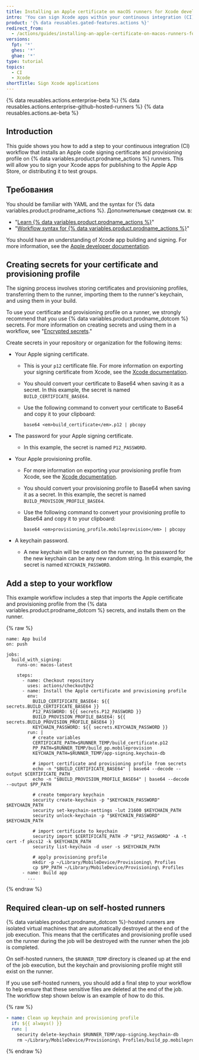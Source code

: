 ```yaml
---
title: Installing an Apple certificate on macOS runners for Xcode development
intro: 'You can sign Xcode apps within your continuous integration (CI) workflow by installing an Apple code signing certificate on {% data variables.product.prodname_actions %} runners.'
product: '{% data reusables.gated-features.actions %}'
redirect_from:
  - /actions/guides/installing-an-apple-certificate-on-macos-runners-for-xcode-development
versions:
  fpt: '*'
  ghes: '*'
  ghae: '*'
type: tutorial
topics:
  - CI
  - Xcode
shortTitle: Sign Xcode applications
---
```


{% data reusables.actions.enterprise-beta %}
{% data reusables.actions.enterprise-github-hosted-runners %}
{% data reusables.actions.ae-beta %}

## Introduction

This guide shows you how to add a step to your continuous integration (CI) workflow that installs an Apple code signing certificate and provisioning profile on {% data variables.product.prodname_actions %} runners. This will allow you to sign your Xcode apps for publishing to the Apple App Store, or distributing it to test groups.

## Требования

You should be familiar with YAML and the syntax for {% data variables.product.prodname_actions %}. Дополнительные сведения см. в:

- "[Learn {% data variables.product.prodname_actions %}](/actions/learn-github-actions)"
- "[Workflow syntax for {% data variables.product.prodname_actions %}](/actions/automating-your-workflow-with-github-actions/workflow-syntax-for-github-actions)"

You should have an understanding of Xcode app building and signing. For more information, see the [Apple developer documentation](https://developer.apple.com/documentation/).

## Creating secrets for your certificate and provisioning profile

The signing process involves storing certificates and provisioning profiles, transferring them to the runner, importing them to the runner's keychain, and using them in your build.

To use your certificate and provisioning profile on a runner, we strongly recommend that you use {% data variables.product.prodname_dotcom %} secrets. For more information on creating secrets and using them in a workflow, see "[Encrypted secrets](/actions/reference/encrypted-secrets)."

Create secrets in your repository or organization for the following items:

* Your Apple signing certificate.

  - This is your `p12` certificate file. For more information on exporting your signing certificate from Xcode, see the [Xcode documentation](https://help.apple.com/xcode/mac/current/#/dev154b28f09).

  - You should convert your certificate to Base64 when saving it as a secret. In this example, the secret is named `BUILD_CERTIFICATE_BASE64`.

  - Use the following command to convert your certificate to Base64 and copy it to your clipboard:

    ```shell
    base64 <em>build_certificate</em>.p12 | pbcopy
    ```
* The password for your Apple signing certificate.
  - In this example, the secret is named `P12_PASSWORD`.

* Your Apple provisioning profile.

  - For more information on exporting your provisioning profile from Xcode, see the [Xcode documentation](https://help.apple.com/xcode/mac/current/#/deva899b4fe5).

  - You should convert your provisioning profile to Base64 when saving it as a secret. In this example, the secret is named `BUILD_PROVISION_PROFILE_BASE64`.

  - Use the following command to convert your provisioning profile to Base64 and copy it to your clipboard:

    ```shell
    base64 <em>provisioning_profile.mobileprovision</em> | pbcopy
    ```

* A keychain password.

  - A new keychain will be created on the runner, so the password for the new keychain can be any new random string. In this example, the secret is named `KEYCHAIN_PASSWORD`.

## Add a step to your workflow

This example workflow includes a step that imports the Apple certificate and provisioning profile from the {% data variables.product.prodname_dotcom %} secrets, and installs them on the runner.

{% raw %}
```yaml{:copy}
name: App build
on: push

jobs:
  build_with_signing:
    runs-on: macos-latest

    steps:
      - name: Checkout repository
        uses: actions/checkout@v2
      - name: Install the Apple certificate and provisioning profile
        env:
          BUILD_CERTIFICATE_BASE64: ${{ secrets.BUILD_CERTIFICATE_BASE64 }}
          P12_PASSWORD: ${{ secrets.P12_PASSWORD }}
          BUILD_PROVISION_PROFILE_BASE64: ${{ secrets.BUILD_PROVISION_PROFILE_BASE64 }}
          KEYCHAIN_PASSWORD: ${{ secrets.KEYCHAIN_PASSWORD }}
        run: |
          # create variables
          CERTIFICATE_PATH=$RUNNER_TEMP/build_certificate.p12
          PP_PATH=$RUNNER_TEMP/build_pp.mobileprovision
          KEYCHAIN_PATH=$RUNNER_TEMP/app-signing.keychain-db

          # import certificate and provisioning profile from secrets
          echo -n "$BUILD_CERTIFICATE_BASE64" | base64 --decode --output $CERTIFICATE_PATH
          echo -n "$BUILD_PROVISION_PROFILE_BASE64" | base64 --decode --output $PP_PATH

          # create temporary keychain
          security create-keychain -p "$KEYCHAIN_PASSWORD" $KEYCHAIN_PATH
          security set-keychain-settings -lut 21600 $KEYCHAIN_PATH
          security unlock-keychain -p "$KEYCHAIN_PASSWORD" $KEYCHAIN_PATH

          # import certificate to keychain
          security import $CERTIFICATE_PATH -P "$P12_PASSWORD" -A -t cert -f pkcs12 -k $KEYCHAIN_PATH
          security list-keychain -d user -s $KEYCHAIN_PATH

          # apply provisioning profile
          mkdir -p ~/Library/MobileDevice/Provisioning\ Profiles
          cp $PP_PATH ~/Library/MobileDevice/Provisioning\ Profiles
      - name: Build app
        ...
```
{% endraw %}

## Required clean-up on self-hosted runners

{% data variables.product.prodname_dotcom %}-hosted runners are isolated virtual machines that are automatically destroyed at the end of the job execution. This means that the certificates and provisioning profile used on the runner during the job will be destroyed with the runner when the job is completed.

On self-hosted runners, the `$RUNNER_TEMP` directory is cleaned up at the end of the job execution, but the keychain and provisioning profile might still exist on the runner.

If you use self-hosted runners, you should add a final step to your workflow to help ensure that these sensitive files are deleted at the end of the job. The workflow step shown below is an example of how to do this.

{% raw %}
```yaml
- name: Clean up keychain and provisioning profile
  if: ${{ always() }}
  run: |
    security delete-keychain $RUNNER_TEMP/app-signing.keychain-db
    rm ~/Library/MobileDevice/Provisioning\ Profiles/build_pp.mobileprovision
```
{% endraw %}
